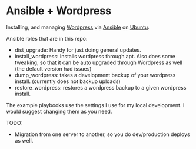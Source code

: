 Ansible + Wordpress
==============================

Installing, and managing [Wordpress](http://wordpress.com/) via [Ansible](ansible.cc) on [Ubuntu](http://www.ubuntu.com/server).

Ansible roles that are in this repo:

 - dist_upgrade: Handy for just doing general updates.
 - install_wordpress: Installs wordpress through apt. Also does some tweaking, so that it can be auto upgraded through Wordpress as well (the default version had issues)
 - dump_wordpress: takes a development backup of your wordpress install. (currently does not backup uploads)
 - restore_wordpress: restores a wordpress backup to a given wordpress install.

The example playbooks use the settings I use for my local development. I would suggest changing them as you need.

TODO:

 - Migration from one server to another, so you do dev/production deploys as well.